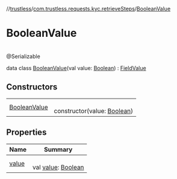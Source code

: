 //[trustless](../../../index.md)/[com.trustless.requests.kyc.retrieveSteps](../index.md)/[BooleanValue](index.md)

# BooleanValue

\
@Serializable

data class [BooleanValue](index.md)(val value: [Boolean](https://kotlinlang.org/api/latest/jvm/stdlib/kotlin/-boolean/index.html)) : [FieldValue](../-field-value/index.md)

## Constructors

| | |
|---|---|
| [BooleanValue](-boolean-value.md) | <br>constructor(value: [Boolean](https://kotlinlang.org/api/latest/jvm/stdlib/kotlin/-boolean/index.html)) |

## Properties

| Name | Summary |
|---|---|
| [value](value.md) | <br>val [value](value.md): [Boolean](https://kotlinlang.org/api/latest/jvm/stdlib/kotlin/-boolean/index.html) |
